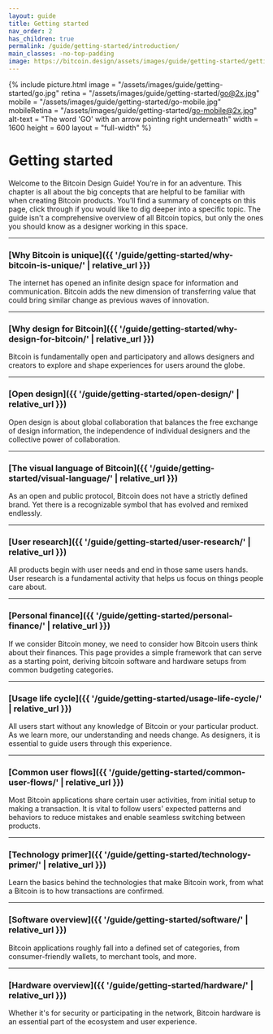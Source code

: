 ```yaml
---
layout: guide
title: Getting started
nav_order: 2
has_children: true
permalink: /guide/getting-started/introduction/
main_classes: -no-top-padding
image: https://bitcoin.design/assets/images/guide/getting-started/getting-started-preview.jpg
---
```


<!--

Editor's notes

A brief introduction and summary of all pages in this section. The idea is that readers
scan this page to get an overview of the section and then decide which topics to dive into.

Illustration sources

- https://www.figma.com/file/qzvCvqhSRx3Jq8aywaSjlr/Bitcoin-Design-Guide-Illustrations-CO?node-id=236%3A467

-->

{% include picture.html
   image = "/assets/images/guide/getting-started/go.jpg"
   retina = "/assets/images/guide/getting-started/go@2x.jpg"
   mobile = "/assets/images/guide/getting-started/go-mobile.jpg"
   mobileRetina = "/assets/images/guide/getting-started/go-mobile@2x.jpg"
   alt-text = "The word 'GO' with an arrow pointing right underneath"
   width = 1600
   height = 600
   layout = "full-width"
%}

# Getting started

Welcome to the Bitcoin Design Guide! You’re in for an adventure. This chapter is all about the big concepts that are helpful to be familiar with when creating Bitcoin products. You’ll find a summary of concepts on this page, click through if you would like to dig deeper into a specific topic. The guide isn't a comprehensive overview of all Bitcoin topics, but only the ones you should know as a designer working in this space.

---

### [Why Bitcoin is unique]({{ '/guide/getting-started/why-bitcoin-is-unique/' | relative_url }})

The internet has opened an infinite design space for information and communication. Bitcoin adds the new dimension of transferring value that could bring similar change as previous waves of innovation.

---

### [Why design for Bitcoin]({{ '/guide/getting-started/why-design-for-bitcoin/' | relative_url }})

Bitcoin is fundamentally open and participatory and allows designers and creators to explore and shape experiences for users around the globe.

---

### [Open design]({{ '/guide/getting-started/open-design/' | relative_url }})

Open design is about global collaboration that balances the free exchange of design information, the independence of individual designers and the collective power of collaboration.

---

### [The visual language of Bitcoin]({{ '/guide/getting-started/visual-language/' | relative_url }})

As an open and public protocol, Bitcoin does not have a strictly defined brand. Yet there is a recognizable symbol that has evolved and remixed endlessly.

---

### [User research]({{ '/guide/getting-started/user-research/' | relative_url }})

All products begin with user needs and end in those same users hands. User research is a fundamental activity that helps us focus on things people care about.

---

### [Personal finance]({{ '/guide/getting-started/personal-finance/' | relative_url }})

If we consider Bitcoin money, we need to consider how Bitcoin users think about their finances. This page provides a simple framework that can serve as a starting point, deriving bitcoin software and hardware setups from common budgeting categories.

---

### [Usage life cycle]({{ '/guide/getting-started/usage-life-cycle/' | relative_url }})

All users start without any knowledge of Bitcoin or your particular product. As we learn more, our understanding and needs change. As designers, it is essential to guide users through this experience.

---

### [Common user flows]({{ '/guide/getting-started/common-user-flows/' | relative_url }})

Most Bitcoin applications share certain user activities, from initial setup to making a transaction. It is vital to follow users' expected patterns and behaviors to reduce mistakes and enable seamless switching between products.

---

### [Technology primer]({{ '/guide/getting-started/technology-primer/' | relative_url }})

Learn the basics behind the technologies that make Bitcoin work, from what a Bitcoin is to how transactions are confirmed.

---

### [Software overview]({{ '/guide/getting-started/software/' | relative_url }})

Bitcoin applications roughly fall into a defined set of categories, from consumer-friendly wallets, to merchant tools, and more.

---

### [Hardware overview]({{ '/guide/getting-started/hardware/' | relative_url }})

Whether it's for security or participating in the network, Bitcoin hardware is an essential part of the ecosystem and user experience.
